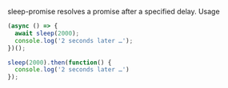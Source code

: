 sleep-promise resolves a promise after a specified delay.
Usage
```js
(async () => {
  await sleep(2000);
  console.log('2 seconds later …');
})();

sleep(2000).then(function() {
  console.log('2 seconds later …')
});
```